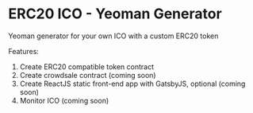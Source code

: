 ERC20 ICO - Yeoman Generator
=============================

Yeoman generator for your own ICO with a custom ERC20 token <br>

Features:
1. Create ERC20 compatible token contract
2. Create crowdsale contract (coming soon)
3. Create ReactJS static front-end app with GatsbyJS, optional (coming soon)
4. Monitor ICO (coming soon)